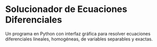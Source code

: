 # Solucionador de Ecuaciones Diferenciales

Un programa en Python con interfaz gráfica para resolver ecuaciones diferenciales lineales, homogéneas, de variables separables y exactas.